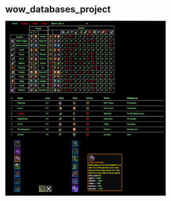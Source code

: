 # wow_databases_project
![alt text](https://github.com/dmaciag/wow_databases_project/blob/master/example.png "GUI Example")
